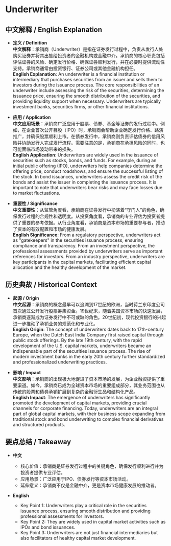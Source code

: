 # Underwriter

## 中文解释 / English Explanation

* **定义 / Definition**  
  **中文解释**：承销商（Underwriter）是指在证券发行过程中，负责从发行人处购买证券并将其出售给投资者的金融机构或金融中介。承销商的核心职责包括评估证券的风险、确定发行价格、确保证券顺利发行，并在必要时提供流动性支持。承销商通常由投资银行、证券公司或其他金融机构担任。  
  **English Explanation**: An underwriter is a financial institution or intermediary that purchases securities from an issuer and sells them to investors during the issuance process. The core responsibilities of an underwriter include assessing the risk of the securities, determining the issuance price, ensuring the smooth distribution of the securities, and providing liquidity support when necessary. Underwriters are typically investment banks, securities firms, or other financial institutions.

* **应用 / Application**  
  **中文应用场景**：承销商广泛应用于股票、债券、基金等证券的发行过程中。例如，在企业首次公开募股（IPO）时，承销商会帮助企业确定发行价格、路演推广，并确保股票顺利上市。在债券发行中，承销商则负责评估债券的信用风险并协助发行人完成发行流程。需要注意的是，承销商在承担风险的同时，也可能面临市场波动带来的损失。  
  **English Application**: Underwriters are widely used in the issuance of securities such as stocks, bonds, and funds. For example, during an initial public offering (IPO), underwriters help companies determine the offering price, conduct roadshows, and ensure the successful listing of the stock. In bond issuances, underwriters assess the credit risk of the bonds and assist the issuer in completing the issuance process. It is important to note that underwriters bear risks and may face losses due to market fluctuations.

* **重要性 / Significance**  
  **中文重要性**：从监管角度看，承销商在证券发行中扮演着“守门人”的角色，确保发行过程的合规性和透明度。从投资角度看，承销商的专业评估为投资者提供了重要的参考依据。从行业角度看，承销商是资本市场的重要参与者，推动了资本的有效配置和市场的健康发展。  
  **English Significance**: From a regulatory perspective, underwriters act as "gatekeepers" in the securities issuance process, ensuring compliance and transparency. From an investment perspective, the professional assessments provided by underwriters serve as important references for investors. From an industry perspective, underwriters are key participants in the capital markets, facilitating efficient capital allocation and the healthy development of the market.

## 历史典故 / Historical Context

* **起源 / Origin**  
  **中文起源**：承销商的概念最早可以追溯到17世纪的欧洲，当时荷兰东印度公司首次通过公开发行股票筹集资金。19世纪末，随着美国资本市场的快速发展，承销商逐渐成为证券发行中不可或缺的角色。20世纪初，现代投资银行的兴起进一步推动了承销业务的规范化和专业化。  
  **English Origin**: The concept of underwriters dates back to 17th-century Europe, when the Dutch East India Company first raised capital through public stock offerings. By the late 19th century, with the rapid development of the U.S. capital markets, underwriters became an indispensable part of the securities issuance process. The rise of modern investment banks in the early 20th century further standardized and professionalized underwriting practices.

* **影响 / Impact**  
  **中文影响**：承销商的出现极大地促进了资本市场的发展，为企业融资提供了重要渠道。如今，承销商已成为全球资本市场的重要组成部分，其业务范围也从传统的股票和债券承销扩展到复杂的金融衍生品和结构化产品。  
  **English Impact**: The emergence of underwriters has significantly promoted the development of capital markets, providing crucial channels for corporate financing. Today, underwriters are an integral part of global capital markets, with their business scope expanding from traditional stock and bond underwriting to complex financial derivatives and structured products.

## 要点总结 / Takeaway

* **中文**  
  - 核心价值：承销商是证券发行过程中的关键角色，确保发行顺利进行并为投资者提供专业评估。  
  - 应用场景：广泛应用于IPO、债券发行等资本市场活动。  
  - 延伸意义：承销商不仅是金融中介，更是资本市场健康发展的推动者。

* **English**  
  - Key Point 1: Underwriters play a critical role in the securities issuance process, ensuring smooth distribution and providing professional assessments for investors.  
  - Key Point 2: They are widely used in capital market activities such as IPOs and bond issuances.  
  - Key Point 3: Underwriters are not just financial intermediaries but also facilitators of healthy capital market development.